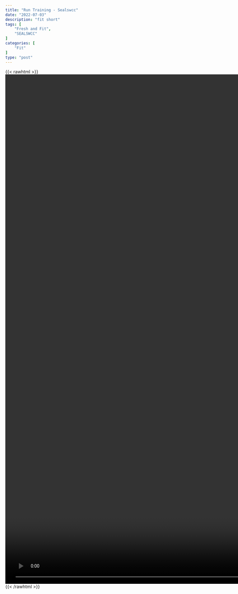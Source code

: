 ```yaml
---
title: "Run Training - Sealswcc"
date: "2022-07-03"
description: "fit short"
tags: [
    "Fresh and Fit",
    "SEALSWCC"
]
categories: [
    "Fit"
]
type: "post"
---
```

{{< rawhtml >}}
    <video style="height:40vh;width:auto" overflow="hidden" controls>
        <source src="https://lectures.dev00ps.com/Fit/PODCAST%20Episode%2024%20%7C%20Run%20Training%20%7C%20SEALSWCC.COM.mp4" type="video/mp4"> 
    </video>
{{< /rawhtml >}}

